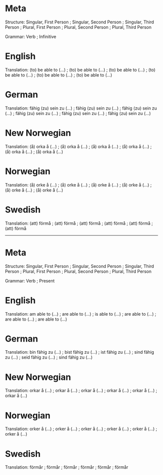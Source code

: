 Meta
====

Structure: Singular, First Person ; Singular, Second Person ; Singular, Third Person ;
           Plural, First Person   ; Plural, Second Person   ; Plural, Third Person

Grammar:   Verb ; Infinitive



English
=======

Translation: (to) be able to (…) ; (to) be able to (…) ; (to) be able to (…) ;
             (to) be able to (…) ; (to) be able to (…) ; (to) be able to (…)



German
======

Translation: fähig (zu) sein zu (…) ; fähig (zu) sein zu (…) ; fähig (zu) sein zu (…) ;
             fähig (zu) sein zu (…) ; fähig (zu) sein zu (…) ; fähig (zu) sein zu (…)



New Norwegian
=============

Translation: (å) orka å (…) ; (å) orka å (…) ; (å) orka å (…) ;
             (å) orka å (…) ; (å) orka å (…) ; (å) orka å (…)



Norwegian
=========

Translation: (å) orke å (…) ; (å) orke å (…) ; (å) orke å (…) ;
             (å) orke å (…) ; (å) orke å (…) ; (å) orke å (…)



Swedish
=======

Translation: (att) förmå ; (att) förmå ; (att) förmå ;
             (att) förmå ; (att) förmå ; (att) förmå



--------------------------------------------------------------------------------

Meta
====

Structure: Singular, First Person ; Singular, Second Person ; Singular, Third Person ;
           Plural, First Person   ; Plural, Second Person   ; Plural, Third Person

Grammar:   Verb ; Present



English
=======

Translation: am able to (…)  ; are able to (…) ; is able to (…)  ;
             are able to (…) ; are able to (…) ; are able to (…)



German
======

Translation: bin fähig zu (…)  ; bist fähig zu (…) ; ist fähig zu (…)  ;
             sind fähig zu (…) ; seid fähig zu (…) ; sind fähig zu (…)



New Norwegian
=============

Translation: orkar å (…) ; orkar å (…) ; orkar å (…) ;
             orkar å (…) ; orkar å (…) ; orkar å (…)



Norwegian
=========

Translation: orker å (…) ; orker å (…) ; orker å (…) ;
             orker å (…) ; orker å (…) ; orker å (…)



Swedish
=======

Translation: förmår ; förmår ; förmår ;
             förmår ; förmår ; förmår

